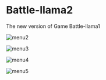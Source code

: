# Battle-llama2
The new version of Game Battle-llama1

![menu2](https://user-images.githubusercontent.com/41135423/45413117-fa9ba500-b6aa-11e8-9b3c-f88a3b4bf59d.gif)

![menu3](https://user-images.githubusercontent.com/41135423/45413118-fa9ba500-b6aa-11e8-9044-5523f3d9fdfb.gif)

![menu4](https://user-images.githubusercontent.com/41135423/45413119-fb343b80-b6aa-11e8-85e5-48d59f3d1c1e.gif)

![menu5](https://user-images.githubusercontent.com/41135423/45413120-fb343b80-b6aa-11e8-85df-eff93ca61a41.gif)
